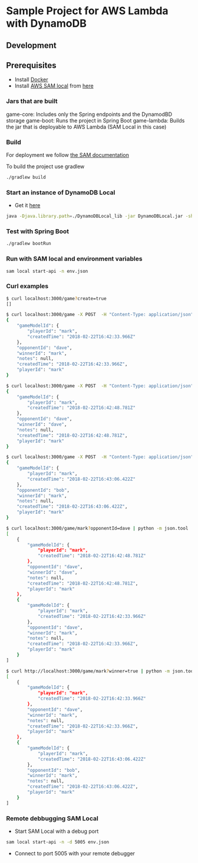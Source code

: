 # Sample Project for AWS Lambda with DynamoDB

## Development 

## Prerequisites

- Install [Docker](https://github.com/awslabs/aws-sam-local#prerequisites)
- Install [AWS SAM local](https://github.com/awslabs/aws-sam-local) from 
  [here](https://github.com/awslabs/aws-sam-local/releases)

### Jars that are built
game-core: Includes only the Spring endpoints and the DynamodBD storage
game-boot: Runs the project in Spring Boot
game-lambda: Builds the jar that is deployable to AWS Lambda (SAM Local in this case)

### Build
For deployment we follow [the SAM documentation](https://github.com/awslabs/aws-sam-local#package-and-deploy-to-lambda)

To build the project use gradlew

```bash
./gradlew build
```

### Start an instance of DynamoDB Local
- Get it [here](https://docs.aws.amazon.com/amazondynamodb/latest/developerguide/DynamoDBLocal.html)

```bash
java -Djava.library.path=./DynamoDBLocal_lib -jar DynamoDBLocal.jar -sharedDb
```

### Test with Spring Boot
```bash
./gradlew bootRun
```

### Run with SAM local and environment variables
```bash
sam local start-api -n env.json
```

### Curl examples
```bash
$ curl localhost:3000/game?create=true
[]

$ curl localhost:3000/game -X POST  -H "Content-Type: application/json" -d '{"playerId": "mark", "opponentId": "dave", "winnerId": "mark"}' | python -m json.tool0 
{
    "gameModelId": {
        "playerId": "mark",
        "createdTime": "2018-02-22T16:42:33.966Z"
    },
    "opponentId": "dave",
    "winnerId": "mark",
    "notes": null,
    "createdTime": "2018-02-22T16:42:33.966Z",
    "playerId": "mark"
}

$ curl localhost:3000/game -X POST  -H "Content-Type: application/json" -d '{"playerId": "mark", "opponentId": "dave", "winnerId": "dave"}' | python -m json.tool
{
    "gameModelId": {
        "playerId": "mark",
        "createdTime": "2018-02-22T16:42:48.781Z"
    },
    "opponentId": "dave",
    "winnerId": "dave",
    "notes": null,
    "createdTime": "2018-02-22T16:42:48.781Z",
    "playerId": "mark"
}

$ curl localhost:3000/game -X POST  -H "Content-Type: application/json" -d '{"playerId": "mark", "opponentId": "bob", "winnerId": "mark"}' | python -m json.tool
{
    "gameModelId": {
        "playerId": "mark",
        "createdTime": "2018-02-22T16:43:06.422Z"
    },
    "opponentId": "bob",
    "winnerId": "mark",
    "notes": null,
    "createdTime": "2018-02-22T16:43:06.422Z",
    "playerId": "mark"
}

$ curl localhost:3000/game/mark?opponentId=dave | python -m json.tool
[
    {
        "gameModelId": {
            "playerId": "mark",
            "createdTime": "2018-02-22T16:42:48.781Z"
        },
        "opponentId": "dave",
        "winnerId": "dave",
        "notes": null,
        "createdTime": "2018-02-22T16:42:48.781Z",
        "playerId": "mark"
    },
    {
        "gameModelId": {
            "playerId": "mark",
            "createdTime": "2018-02-22T16:42:33.966Z"
        },
        "opponentId": "dave",
        "winnerId": "mark",
        "notes": null,
        "createdTime": "2018-02-22T16:42:33.966Z",
        "playerId": "mark"
    }
]

$ curl http://localhost:3000/game/mark?winner=true | python -m json.tool
[
    {
        "gameModelId": {
            "playerId": "mark",
            "createdTime": "2018-02-22T16:42:33.966Z"
        },
        "opponentId": "dave",
        "winnerId": "mark",
        "notes": null,
        "createdTime": "2018-02-22T16:42:33.966Z",
        "playerId": "mark"
    },
    {
        "gameModelId": {
            "playerId": "mark",
            "createdTime": "2018-02-22T16:43:06.422Z"
        },
        "opponentId": "bob",
        "winnerId": "mark",
        "notes": null,
        "createdTime": "2018-02-22T16:43:06.422Z",
        "playerId": "mark"
    }
]

```


### Remote debbugging SAM Local
* Start SAM Local with a debug port
```bash
sam local start-api -n -d 5005 env.json
```
* Connect to port 5005 with your remote debugger
